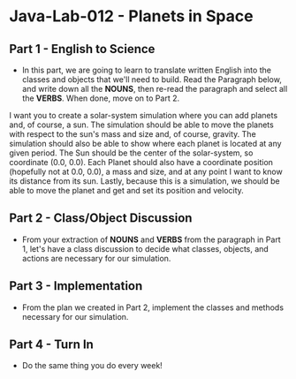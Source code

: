 # Java-Lab-012 - Planets in Space

## Part 1 - English to Science

* In this part, we are going to learn to translate written English into the classes and objects that we'll need to build. Read the Paragraph below, and write down all the **NOUNS**, then re-read the paragraph and select all the **VERBS**. When done, move on to Part 2.

I want you to create a solar-system simulation where you can add planets and, of course, a sun. The simulation should be able to move the planets with respect to the sun's mass and size and, of course, gravity. The simulation should also be able to show where each planet is located at any given period. The Sun should be the center of the solar-system, so coordinate (0.0, 0.0). Each Planet should also have a coordinate position (hopefully not at 0.0, 0.0), a mass and size, and at any point I want to know its distance from its sun. Lastly, because this is a simulation, we should be able to move the planet and get and set its position and velocity.

## Part 2 - Class/Object Discussion

* From your extraction of **NOUNS** and **VERBS** from the paragraph in Part 1, let's have a class discussion to decide what classes, objects, and actions are necessary for our simulation.

## Part 3 - Implementation

* From the plan we created in Part 2, implement the classes and methods necessary for our simulation.

## Part 4 - Turn In

* Do the same thing you do every week!
